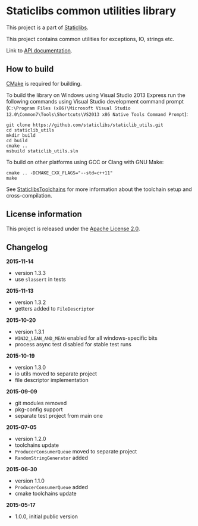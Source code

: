 Staticlibs common utilities library
===================================

This project is a part of [Staticlibs](http://staticlibs.net/).

This project contains common utilities for exceptions, IO, strings etc.

Link to [API documentation](http://staticlibs.github.io/staticlib_utils/docs/html/namespacestaticlib_1_1utils.html).

How to build
------------

[CMake](http://cmake.org/) is required for building.

To build the library on Windows using Visual Studio 2013 Express run the following commands using
Visual Studio development command prompt 
(`C:\Program Files (x86)\Microsoft Visual Studio 12.0\Common7\Tools\Shortcuts\VS2013 x86 Native Tools Command Prompt`):

    git clone https://github.com/staticlibs/staticlib_utils.git
    cd staticlib_utils
    mkdir build
    cd build
    cmake ..
    msbuild staticlib_utils.sln

To build on other platforms using GCC or Clang with GNU Make:

    cmake .. -DCMAKE_CXX_FLAGS="--std=c++11"
    make

See [StaticlibsToolchains](https://github.com/staticlibs/wiki/wiki/StaticlibsToolchains) for 
more information about the toolchain setup and cross-compilation.

License information
-------------------

This project is released under the [Apache License 2.0](http://www.apache.org/licenses/LICENSE-2.0).

Changelog
---------

**2015-11-14**

 * version 1.3.3
 * use `slassert` in tests

**2015-11-13**

 * version 1.3.2
 * getters added to `FileDescriptor`

**2015-10-20**

 * version 1.3.1
 * `WIN32_LEAN_AND_MEAN` enabled for all windows-specific bits
 * process async test disabled for stable test runs

**2015-10-19**

 * version 1.3.0
 * io utils moved to separate project 
 * file descriptor implementation

**2015-09-09**

 * git modules removed
 * pkg-config support
 * separate test project from main one

**2015-07-05**

 * version 1.2.0
 * toolchains update
 * `ProducerConsumerQueue` moved to separate project
 * `RandomStringGenerator` added

**2015-06-30**

 * version 1.1.0
 * `ProducerConsumerQueue` added
 * cmake toolchains update

**2015-05-17**

 * 1.0.0, initial public version
